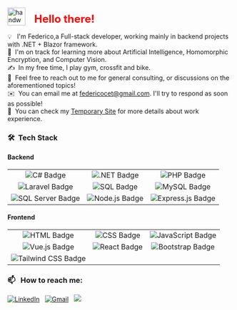 ### <p align="center">
  <img alt="handwavegif" src="https://user-images.githubusercontent.com/39513876/112366216-8cfe7400-8cfe-11eb-8116-7d3dbae20e97.gif" width='40' align="left" style="margin-right: 20px;"/>
  <h1 style="color:red; font-size: 24px;">Hello there!</h1>
</p>

💡 &nbsp; I'm Federico,a Full-stack developer, working mainly in backend projects with .NET + Blazor framework. \
🌱 &nbsp;I'm on track for learning more about Artificial Intelligence, Homomorphic Encryption, and Computer Vision.\
✍️ &nbsp;In my free time, I play gym, crossfit and bike.\
💬 &nbsp;Feel free to reach out to me for general consulting, or discussions on the aforementioned topics!\
✉️ &nbsp;You can email me at federicocet@gmail.com. I'll try to respond as soon as possible!\
📄 &nbsp;You can check my [Temporary Site](https://fedekh.netlify.app/) for more details about work experience.

### 🛠 &nbsp;Tech Stack

#### Backend
<table>
  <tr>
    <td align="center">
      <img alt="C# Badge" src="https://img.shields.io/badge/-C%23-239120?logo=c-sharp&logoColor=white">
    </td>
    <td align="center">
      <img alt=".NET Badge" src="https://img.shields.io/badge/-.NET-512BD4?logo=.net&logoColor=white">
    </td>
    <td align="center">
      <img alt="PHP Badge" src="https://img.shields.io/badge/-PHP-777BB4?logo=php&logoColor=white">
    </td>
  </tr>
  <tr>
    <td align="center">
      <img alt="Laravel Badge" src="https://img.shields.io/badge/-Laravel-FF2D20?logo=laravel&logoColor=white">
    </td>
    <td align="center">
      <img alt="SQL Badge" src="https://img.shields.io/badge/-SQL-4479A1?logo=sql&logoColor=white">
    </td>
    <td align="center">
      <img alt="MySQL Badge" src="https://img.shields.io/badge/-MySQL-4479A1?logo=mysql&logoColor=white">
    </td>
  </tr>
  <tr>
    <td align="center">
      <img alt="SQL Server Badge" src="https://img.shields.io/badge/-SQL%20Server-CC2927?logo=microsoft%20sql%20server&logoColor=white">
    </td>
    <td align="center">
      <img alt="Node.js Badge" src="https://img.shields.io/badge/-Node.js-339933?logo=node.js&logoColor=white">
    </td>
    <td align="center">
      <img alt="Express.js Badge" src="https://img.shields.io/badge/-Express.js-000000?logo=express&logoColor=white">
    </td>
  </tr>
</table>

#### Frontend
<table>
  <tr>
    <td align="center">
      <img alt="HTML Badge" src="https://img.shields.io/badge/-HTML-E34F26?logo=html5&logoColor=white">
    </td>
    <td align="center">
      <img alt="CSS Badge" src="https://img.shields.io/badge/-CSS-1572B6?logo=css3&logoColor=white">
    </td>
    <td align="center">
      <img alt="JavaScript Badge" src="https://img.shields.io/badge/-JavaScript-F7DF1E?logo=javascript&logoColor=black">
    </td>
  </tr>
  <tr>
    <td align="center">
      <img alt="Vue.js Badge" src="https://img.shields.io/badge/-Vue.js-4FC08D?logo=vue.js&logoColor=white">
    </td>
    <td align="center">
      <img alt="React Badge" src="https://img.shields.io/badge/-React-61DAFB?logo=react&logoColor=white">
    </td>
    <td align="center">
      <img alt="Bootstrap Badge" src="https://img.shields.io/badge/-Bootstrap-7952B3?logo=bootstrap&logoColor=white">
    </td>
  </tr>
  <tr>
    <td align="center">
      <img alt="Tailwind CSS Badge" src="https://img.shields.io/badge/-Tailwind%20CSS-38B2AC?logo=tailwind%20css&logoColor=white">
    </td>
  </tr>
</table>





### 📫 &nbsp; How to reach me:


<a href="https://www.linkedin.com/in/abhishek-singh-dhadwal/"><img alt="LinkedIn" src="https://img.shields.io/badge/linkedin%20-%230077B5.svg?&style=flat&logo=linkedin&logoColor=white"/></a> &nbsp;
<a href="mailto:dhadwal1507@gmail.com"><img alt="Gmail" src="https://img.shields.io/badge/Gmail-D14836?style=flat&logo=gmail&logoColor=white" /></a> &nbsp;
<a href="https://www.instagram.com/fedekh_"><img src="https://img.shields.io/badge/-Fedekh?style=flat&logo=Instagram&logoColor=white"/></a> &nbsp;

<!--
**AbhishekSinghDhadwal/AbhishekSinghDhadwal** is a ✨ _special_ ✨ repository because its `README.md` (this file) appears on your GitHub profile.

Here are some ideas to get you started:

- 🔭 I’m currently working on ...
- 🌱 I’m currently learning ...
- 👯 I’m looking to collaborate on ...
- 🤔 I’m looking for help with ...
- 💬 Ask me about ...
- 📫 How to reach me: ...
- 😄 Pronouns: ...
- ⚡ Fun fact: ...
-->








